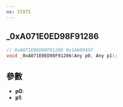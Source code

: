 ```yaml
---
ns: STATS
---
```

## _0xA071E0ED98F91286

```c
// 0xA071E0ED98F91286 0x1A66945F
void _0xA071E0ED98F91286(Any p0, Any p1);
```


## 參數
* **p0**: 
* **p1**: 

